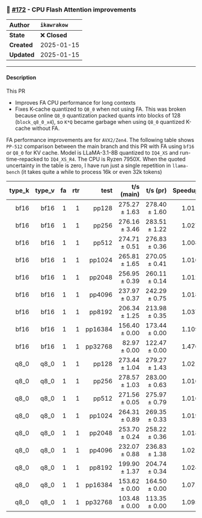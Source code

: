 ### 🔀 [#172](https://github.com/ikawrakow/ik_llama.cpp/pull/172) - CPU Flash Attention improvements

| **Author** | `ikawrakow` |
| :--- | :--- |
| **State** | ❌ **Closed** |
| **Created** | 2025-01-15 |
| **Updated** | 2025-01-15 |

---

#### Description

This PR
* Improves FA CPU performance for long contexts
* Fixes K-cache quantized to `Q8_0` when not using FA. This was broken because online `Q8_0` quantization packed quants into blocks of 128 (`block_q8_0_x4`), so `K*Q` became garbage when using `Q8_0` quantized K-cache without FA.

FA performance improvements are for `AVX2/Zen4`. The following table shows `PP-512` comparison between the main branch and this PR with FA using `bf16` or `Q8_0` for KV cache. Model is LLaMA-3.1-8B quantized to `IQ4_XS` and run-time-repacked to `IQ4_XS_R4`. The CPU is Ryzen 7950X. When the quoted uncertainty in the table is zero, I have run just a single repetition in `llama-bench` (it takes quite a while to process 16k or even 32k tokens)

   | type_k | type_v | fa | rtr |          test |    t/s (main)    |    t/s (pr)      | Speedup |
| -----: | -----: | -: | --: | ------------: | ---------------: | ---------------: | ------: |
|   bf16 |   bf16 |  1 |   1 |         pp128 |    275.27 ± 1.63 |    278.40 ± 1.60 | 1.011   |   
|   bf16 |   bf16 |  1 |   1 |         pp256 |    276.16 ± 3.46 |    283.51 ± 1.22 | 1.027   |   
|   bf16 |   bf16 |  1 |   1 |         pp512 |    274.71 ± 0.51 |    276.83 ± 0.36 | 1.008   |   
|   bf16 |   bf16 |  1 |   1 |        pp1024 |    265.81 ± 1.65 |    270.05 ± 0.41 | 1.016   |   
|   bf16 |   bf16 |  1 |   1 |        pp2048 |    256.95 ± 0.39 |    260.11 ± 0.14 | 1.012   |   
|   bf16 |   bf16 |  1 |   1 |        pp4096 |    237.97 ± 0.37 |    242.29 ± 0.75 | 1.018   |   
|   bf16 |   bf16 |  1 |   1 |        pp8192 |    206.34 ± 1.25 |    213.98 ± 0.35 | 1.037   |   
|   bf16 |   bf16 |  1 |   1 |       pp16384 |    156.40 ± 0.00 |    173.44 ± 0.00 | 1.109   |   
|   bf16 |   bf16 |  1 |   1 |       pp32768 |     82.97 ± 0.00 |    122.47 ± 0.00 | 1.476   |   
|   q8_0 |   q8_0 |  1 |   1 |         pp128 |    273.44 ± 1.04 |    279.27 ± 1.43 | 1.021   |   
|   q8_0 |   q8_0 |  1 |   1 |         pp256 |    278.57 ± 1.03 |    283.00 ± 0.63 | 1.016   |   
|   q8_0 |   q8_0 |  1 |   1 |         pp512 |    271.56 ± 0.05 |    275.97 ± 0.79 | 1.016   |   
|   q8_0 |   q8_0 |  1 |   1 |        pp1024 |    264.31 ± 0.89 |    269.35 ± 0.33 | 1.019   |   
|   q8_0 |   q8_0 |  1 |   1 |        pp2048 |    253.70 ± 0.24 |    258.22 ± 0.36 | 1.018   |   
|   q8_0 |   q8_0 |  1 |   1 |        pp4096 |    232.07 ± 0.88 |    236.83 ± 1.38 | 1.021   |   
|   q8_0 |   q8_0 |  1 |   1 |        pp8192 |    199.90 ± 1.37 |    204.74 ± 0.34 | 1.024   |   
|   q8_0 |   q8_0 |  1 |   1 |       pp16384 |    153.62 ± 0.00 |    164.50 ± 0.00 | 1.071   |   
|   q8_0 |   q8_0 |  1 |   1 |       pp32768 |    103.48 ± 0.00 |    113.35 ± 0.00 | 1.095   |